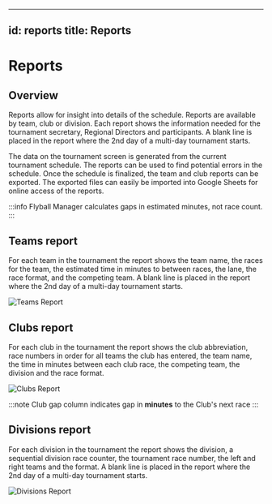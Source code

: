---
id: reports
title: Reports
------

# Reports

## Overview

Reports allow for insight into details of the schedule. Reports are available by team, club or division. Each report shows the information needed for the tournament secretary, Regional Directors and participants. A blank line is placed in the report where the 2nd day of a multi-day tournament starts.

The data on the tournament screen is generated from the current tournament schedule. The reports can be used to find potential errors in the schedule. Once the schedule is finalized, the team and club reports can be exported. The exported files can easily be imported into Google Sheets for online access of the reports.

:::info
Flyball Manager calculates gaps in estimated minutes, not race count.
:::

## Teams report

For each team in the tournament the report shows the team name, the races for the team, the estimated time in minutes to between races, the lane, the race format, and the competing team. A blank line is placed in the report where the 2nd day of a multi-day tournament starts.

![Teams Report](/img/teams-report.svg)

## Clubs report

For each club in the tournament the report shows the club abbreviation, race numbers in order for all teams the club has entered, the team name, the time in minutes between each club race, the competing team, the division and the race format.

![Clubs Report](/img/clubs-report.svg)

:::note
Club gap column indicates gap in **minutes** to the Club's next race
:::

## Divisions report

For each division in the tournament the report shows the division, a sequential division race counter, the tournament race number, the left and right teams and the format. A blank line is placed in the report where the 2nd day of a multi-day tournament starts.

![Divisions Report](/img/divisions-report.svg)